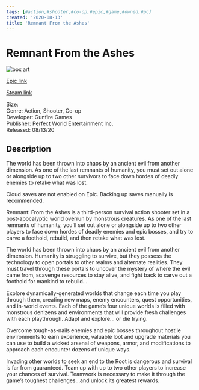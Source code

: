 ```yaml
---
tags: [#action,#shooter,#co-op,#epic,#game,#owned,#pc]
created: '2020-08-13'
title: 'Remnant From the Ashes'
---
```

# Remnant From the Ashes

![box art](https://cdn1.epicgames.com/663e521f2a444199be58152fd93fa66e/offer/EGS_RemnantFromtheAshes_GunfireGames_S1-2560x1440-7263019d76982af81d67ed2c1c0e7c7b.jpg?h=270&amp;resize=1&amp;w=480)

[Epic link](https://www.epicgames.com/store/en-US/p/remnant-from-the-ashes)

[Steam link](https://store.steampowered.com/app/617290/Remnant_From_the_Ashes/?snr=1_7_7_151_150_1)

Size:   
Genre: Action, Shooter, Co-op  
Developer: Gunfire Games  
Publisher: Perfect World Entertainment Inc.  
Released: 08/13/20  

## Description

The world has been thrown into chaos by an ancient evil from another dimension. As one of the last remnants of humanity, you must set out alone or alongside up to two other survivors to face down hordes of deadly enemies to retake what was lost.

Cloud saves are not enabled on Epic. Backing up saves manually is recommended.

Remnant: From the Ashes is a third-person survival action shooter set in a post-apocalyptic world overrun by monstrous creatures. As one of the last remnants of humanity, you’ll set out alone or alongside up to two other players to face down hordes of deadly enemies and epic bosses, and try to carve a foothold, rebuild, and then retake what was lost.

The world has been thrown into chaos by an ancient evil from another dimension. Humanity is struggling to survive, but they possess the technology to open portals to other realms and alternate realities. They must travel through these portals to uncover the mystery of where the evil came from, scavenge resources to stay alive, and fight back to carve out a foothold for mankind to rebuild...

Explore dynamically-generated worlds that change each time you play through them, creating new maps, enemy encounters, quest opportunities, and in-world events. Each of the game’s four unique worlds is filled with monstrous denizens and environments that will provide fresh challenges with each playthrough. Adapt and explore… or die trying.

Overcome tough-as-nails enemies and epic bosses throughout hostile environments to earn experience, valuable loot and upgrade materials you can use to build a wicked arsenal of weapons, armor, and modifications to approach each encounter dozens of unique ways.

Invading other worlds to seek an end to the Root is dangerous and survival is far from guaranteed. Team up with up to two other players to increase your chances of survival. Teamwork is necessary to make it through the game’s toughest challenges…and unlock its greatest rewards.
